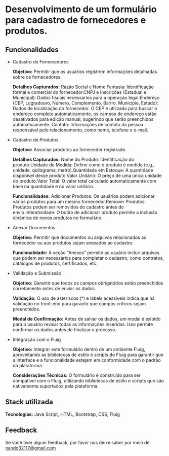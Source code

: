 # Desenvolvimento de um formulário para cadastro de fornecedores e produtos.

## Funcionalidades

- Cadastro de Fornecedores
  
    **Objetivo:** Permitir que os usuários registrem informações detalhadas sobre os fornecedores.

    **Detalhes Capturados:** Razão Social e Nome Fantasia: Identificação formal e comercial do fornecedor.CNPJ e Inscrições (Estadual e Municipal): Dados fiscais necessários para a operação legal.Endereço (CEP, Logradouro, Número, Complemento, Bairro, Município, Estado): Dados de localização do fornecedor. O CEP é utilizado para buscar o endereço completo automaticamente, os campos de endereço estão desativados para edição manual, sugerindo que serão preenchidos automaticamente.
    Contato: Informações de contato da pessoa responsável pelo relacionamento, como nome, telefone e e-mail.
- Cadastro de Produtos

    **Objetivo:** Associar produtos ao fornecedor registrado.

    **Detalhes Capturados:** Nome do Produto: Identificação do produto.Unidade de Medida: Define como o produto é medido (e.g., unidade, quilograma, metro).Quantidade em Estoque: A quantidade disponível desse produto.Valor Unitário: O preço de uma única unidade do produto.Valor Total: O valor total calculado automaticamente com base na quantidade e no valor unitário.

    **Funcionalidades:** Adicionar Produtos: Os usuários podem adicionar vários produtos para um mesmo fornecedor.Remover Produtos: Produtos podem ser removidos do cadastro antes do envio.Interatividade: O botão de adicionar produto permite a inclusão dinâmica de novos produtos no formulário.
- Anexar Documentos

    **Objetivo:** Permitir que documentos ou arquivos relacionados ao fornecedor ou aos produtos sejam anexados ao cadastro.
    
    **Funcionalidade:** A seção "Anexos" permite ao usuário incluir arquivos que podem ser necessários para completar o cadastro, como contratos, catálogos de produtos, certificados, etc.
- Validação e Submissão

    **Objetivo:** Garantir que todos os campos obrigatórios estão preenchidos corretamente antes de enviar os dados.

    **Validação:** O uso de asteriscos (*) e labels acessíveis indica que há validação no front-end para garantir que campos críticos sejam preenchidos.

    **Modal de Confirmação:** Antes de salvar os dados, um modal é exibido para o usuário revisar todas as informações inseridas. Isso permite confirmar os dados antes de finalizar o processo.
- Integração com o Fluig

    **Objetivo:** Integrar este formulário dentro de um ambiente Fluig, aproveitando as bibliotecas de estilo e scripts do Fluig para garantir que a interface e a funcionalidade estejam em conformidade com o padrão da plataforma.
    
    **Considerações Técnicas:** O formulário é construído para ser compatível com o Fluig, utilizando bibliotecas de estilo e scripts que são nativamente suportados pela plataforma.


## Stack utilizada

**Tecnologias:** Java Script, HTML, Bootstrap, CSS, Fluig
## Feedback

Se você tiver algum feedback, por favor nos deixe saber por meio de nando32117@gmail.com

